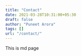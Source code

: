 ```yaml
---
title: "Contact"
date: 2021-03-28T10:31:00+05:30
draft: false
author: "Puneet Arora"
tags: []
url: "/contact/"
---
```

This is md page
